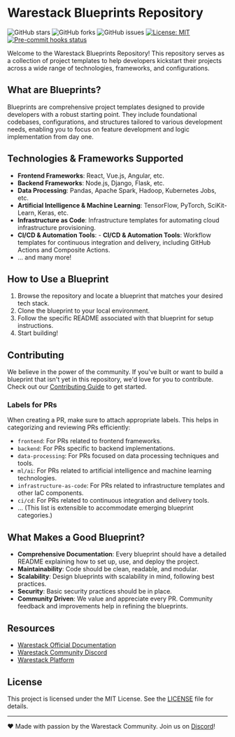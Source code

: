 # Warestack Blueprints Repository

![GitHub stars](https://img.shields.io/github/stars/warestack/blueprints?style=social)
![GitHub forks](https://img.shields.io/github/forks/warestack/blueprints?style=social)
![GitHub issues](https://img.shields.io/github/issues/warestack/blueprints)
[![License: MIT](https://img.shields.io/badge/License-MIT-yellow.svg)](./LICENSE)
[![Pre-commit hooks status](https://github.com/warestack/blueprints/workflows/pre-commit-hooks/badge.svg)](https://github.com/warestack/blueprints/actions)

Welcome to the Warestack Blueprints Repository! This repository serves as a collection of project templates to help
developers kickstart their projects across a wide range of technologies, frameworks, and configurations.

## What are Blueprints?

Blueprints are comprehensive project templates designed to provide developers with a robust starting point. They include
foundational codebases, configurations, and structures tailored to various development needs, enabling you to focus on
feature development and logic implementation from day one.

## Technologies & Frameworks Supported

- **Frontend Frameworks**: React, Vue.js, Angular, etc.
- **Backend Frameworks**: Node.js, Django, Flask, etc.
- **Data Processing**: Pandas, Apache Spark, Hadoop, Kubernetes Jobs, etc.
- **Artificial Intelligence & Machine Learning**: TensorFlow, PyTorch, SciKit-Learn, Keras, etc.
- **Infrastructure as Code**: Infrastructure templates for automating cloud infrastructure provisioning.
- **CI/CD & Automation Tools**: - **CI/CD & Automation Tools**: Workflow templates for continuous integration and
  delivery, including GitHub Actions and Composite Actions.
- ... and many more!

## How to Use a Blueprint

1. Browse the repository and locate a blueprint that matches your desired tech stack.
2. Clone the blueprint to your local environment.
3. Follow the specific README associated with that blueprint for setup instructions.
4. Start building!

## Contributing

We believe in the power of the community. If you've built or want to build a blueprint that isn't yet in this repository,
we'd love for you to contribute. Check out our [Contributing Guide](./CONTRIBUTING.md) to get started.

### Labels for PRs

When creating a PR, make sure to attach appropriate labels. This helps in categorizing and reviewing PRs efficiently:

- `frontend`: For PRs related to frontend frameworks.
- `backend`: For PRs specific to backend implementations.
- `data-processing`: For PRs focused on data processing techniques and tools.
- `ml/ai`: For PRs related to artificial intelligence and machine learning technologies.
- `infrastructure-as-code`: For PRs related to infrastructure templates and other IaC components.
- `ci/cd`: For PRs related to continuous integration and delivery tools.
- ... (This list is extensible to accommodate emerging blueprint categories.)

## What Makes a Good Blueprint?

- **Comprehensive Documentation**: Every blueprint should have a detailed README explaining how to set up, use, and
  deploy the project.
- **Maintainability**: Code should be clean, readable, and modular.
- **Scalability**: Design blueprints with scalability in mind, following best practices.
- **Security**: Basic security practices should be in place.
- **Community Driven**: We value and appreciate every PR. Community feedback and improvements help in refining the
  blueprints.

## Resources

- [Warestack Official Documentation](https://www.warestack.com/documentation)
- [Warestack Community Discord](https://discord.gg/pqg5sxhx6Y)
- [Warestack Platform](https://www.warestack.com/)

## License

This project is licensed under the MIT License. See the [LICENSE](./LICENSE) file for details.

---

❤️ Made with passion by the Warestack Community. Join us on [Discord](https://discord.gg/pqg5sxhx6Y)!
